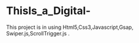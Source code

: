 # ThisIs_a_Digital-
This project is in using Html5,Css3,Javascript,Gsap, Swiper.js,ScrollTrigger.js .
